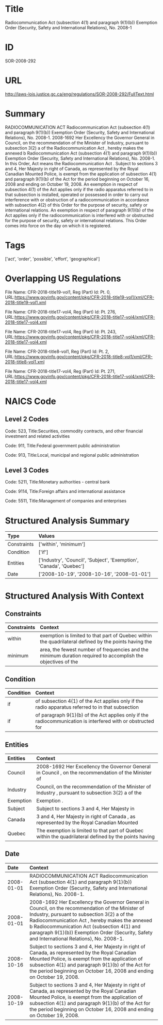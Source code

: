 # Title
Radiocommunication Act (subsection 4(1) and paragraph 9(1)(b)) Exemption Order (Security, Safety and International Relations), No. 2008-1


# ID
SOR-2008-292

# URL
http://laws-lois.justice.gc.ca/eng/regulations/SOR-2008-292/FullText.html


# Summary
RADIOCOMMUNICATION ACT Radiocommunication Act (subsection 4(1) and paragraph 9(1)(b)) Exemption Order (Security, Safety and International Relations), No. 2008-1.
2008-1692 Her Excellency the Governor General in Council, on the recommendation of the Minister of Industry, pursuant to subsection 3(2) a  of the  Radiocommunication Act , hereby makes the annexed  b Radiocommunication Act (subsection 4(1) and paragraph 9(1)(b)) Exemption Order (Security, Safety and International Relations), No. 2008-1.
In this Order,  Act  means the  Radiocommunication Act .
Subject to sections 3 and 4, Her Majesty in right of Canada, as represented by the Royal Canadian Mounted Police, is exempt from the application of subsection 4(1) and paragraph 9(1)(b) of the Act for the period beginning on October 16, 2008 and ending on October 19, 2008.
An exemption in respect of subsection 4(1) of the Act applies only if the radio apparatus referred to in that subsection is installed, operated or possessed in order to carry out interference with or obstruction of a radiocommunication in accordance with subsection 4(2) of this Order for the purpose of security, safety or international relations.
An exemption in respect of paragraph 9(1)(b) of the Act applies only if the radiocommunication is interfered with or obstructed for the purpose of security, safety or international relations.
This Order comes into force on the day on which it is registered.


# Tags
['act', 'order', 'possible', 'effort', 'geographical']


# Overlapping US Regulations
File Name: CFR-2018-title19-vol1, Reg (Part) Id: Pt. 0, URL:https://www.govinfo.gov/content/pkg/CFR-2018-title19-vol1/xml/CFR-2018-title19-vol1.xml

File Name: CFR-2018-title17-vol4, Reg (Part) Id: Pt. 276, URL:https://www.govinfo.gov/content/pkg/CFR-2018-title17-vol4/xml/CFR-2018-title17-vol4.xml

File Name: CFR-2018-title17-vol4, Reg (Part) Id: Pt. 243, URL:https://www.govinfo.gov/content/pkg/CFR-2018-title17-vol4/xml/CFR-2018-title17-vol4.xml

File Name: CFR-2018-title8-vol1, Reg (Part) Id: Pt. 2, URL:https://www.govinfo.gov/content/pkg/CFR-2018-title8-vol1/xml/CFR-2018-title8-vol1.xml

File Name: CFR-2018-title17-vol4, Reg (Part) Id: Pt. 271, URL:https://www.govinfo.gov/content/pkg/CFR-2018-title17-vol4/xml/CFR-2018-title17-vol4.xml




# NAICS Code
## Level 2 Codes
Code: 523, Title:Securities, commodity contracts, and other financial investment and related activities

Code: 911, Title:Federal government public administration

Code: 913, Title:Local, municipal and regional public administration




## Level 3 Codes
Code: 5211, Title:Monetary authorities - central bank

Code: 9114, Title:Foreign affairs and international assistance

Code: 5511, Title:Management of companies and enterprises







# Structured Analysis Summary
| Type        | Values                                                              |
|:------------|:--------------------------------------------------------------------|
| Constraints | ['within', 'minimum']                                               |
| Condition   | ['if']                                                              |
| Entities    | ['Industry', 'Council', 'Subject', 'Exemption', 'Canada', 'Quebec'] |
| Date        | ['2008-10-19', '2008-10-16', '2008-01-01']                          |


# Structured Analysis With Context
 


## Constraints
| Constraints   | Context                                                                                                      |
|:--------------|:-------------------------------------------------------------------------------------------------------------|
| within        | exemption is limited to that part of Quebec within the quadrilateral defined by the points having the        |
| minimum       | area, the fewest number of frequencies and the minimum duration required to accomplish the objectives of the |


## Condition
| Condition   | Context                                                                                                     |
|:------------|:------------------------------------------------------------------------------------------------------------|
| if          | of subsection 4(1) of the Act applies only if the radio apparatus referred to in that subsection            |
| if          | of paragraph 9(1)(b) of the Act applies only if the radiocommunication is interfered with or obstructed for |


## Entities
| Entities   | Context                                                                                                |
|:-----------|:-------------------------------------------------------------------------------------------------------|
| Council    | 2008-1692 Her Excellency the Governor General in  Council , on the recommendation of the Minister of   |
| Industry   | Council, on the recommendation of the Minister of Industry , pursuant to subsection 3(2) a of the      |
| Exemption  | Exemption .                                                                                            |
| Subject    | Subject to sections 3 and 4, Her Majesty in                                                            |
| Canada     | 3 and 4, Her Majesty in right of Canada , as represented by the Royal Canadian Mounted                 |
| Quebec     | The exemption is limited to that part of  Quebec within the quadrilateral defined by the points having |


## Date
| Date       | Context                                                                                                                                                                                                                                                                                                                                             |
|:-----------|:----------------------------------------------------------------------------------------------------------------------------------------------------------------------------------------------------------------------------------------------------------------------------------------------------------------------------------------------------|
| 2008-01-01 | RADIOCOMMUNICATION ACT Radiocommunication Act (subsection 4(1) and paragraph 9(1)(b)) Exemption Order (Security, Safety and International Relations), No. 2008-1.                                                                                                                                                                                   |
| 2008-01-01 | 2008-1692 Her Excellency the Governor General in Council, on the recommendation of the Minister of Industry, pursuant to subsection 3(2) a  of the  Radiocommunication Act , hereby makes the annexed  b Radiocommunication Act (subsection 4(1) and paragraph 9(1)(b)) Exemption Order (Security, Safety and International Relations), No. 2008-1. |
| 2008-10-16 | Subject to sections 3 and 4, Her Majesty in right of Canada, as represented by the Royal Canadian Mounted Police, is exempt from the application of subsection 4(1) and paragraph 9(1)(b) of the Act for the period beginning on October 16, 2008 and ending on October 19, 2008.                                                                   |
| 2008-10-19 | Subject to sections 3 and 4, Her Majesty in right of Canada, as represented by the Royal Canadian Mounted Police, is exempt from the application of subsection 4(1) and paragraph 9(1)(b) of the Act for the period beginning on October 16, 2008 and ending on October 19, 2008.                                                                   |


